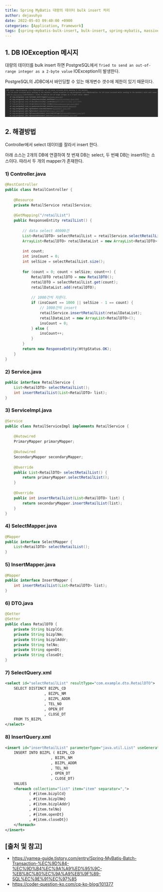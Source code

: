```yaml
---
title: Spring MyBatis 대량의 데이터 bulk insert 처리
author: dejavuhyo
date: 2022-05-03 09:40:00 +0900
categories: [Application, Framework]
tags: [spring-mybatis-bulk-insert, bulk-insert, spring-mybatis, massive-data-bulk-insert, spring-bulk-insert, mybatis-batch]
---
```


## 1. DB IOException 메시지
대량의 데이터를 bulk insert 하면 PostgreSQL에서 `Tried to send an out-of-range integer as a 2-byte value` IOException이 발생한다.

PostgreSQL의 JDBC에서 바인딩할 수 있는 매개변수 갯수에 제한이 있기 때문이다.

![ioexception](/assets/img/2022-05-03-spring-mybatis-bulk-insert-processing-large-data/ioexception.png)

## 2. 해결방법
Controller에서 select 데이터를 잘라서 insert 한다.

아래 소스는 2개의 DB에 연결하여 첫 번재 DB는 select, 두 번째 DB는 insert하는 소스이다. 따라서 두 개의 mapper가 존재한다.

### 1) Controller.java

```java
@RestController
public class RetailController {

    @Resource
    private RetailService retailService;

    @GetMapping("/retailList")
    public ResponseEntity retailList() {

        // data select 40000건
        List<RetailDTO> selectRetailList = retailService.selectRetailList();
        ArrayList<RetailDTO> retailDataList = new ArrayList<RetailDTO>();

        int count;
        int insCount = 0;
        int selSize = selectRetailList.size();

        for (count = 0; count < selSize; count++) {
            RetailDTO retailDTO = new RetailDTO();
            retailDTO = selectRetailList.get(count);
            retailDataList.add(retailDTO);

            // 1000건씩 자른다.
            if (insCount == 1000 || selSize - 1 == count) {
                // 1000건씩 insert
                retailService.insertRetailList(retailDataList);
                retailDataList = new ArrayList<RetailDTO>();
                insCount = 0;
            } else {
                insCount++;
            }
        }
        return new ResponseEntity(HttpStatus.OK);
    }
}
```

### 2) Service.java

```java
public interface RetailService {
    List<RetailDTO> selectRetailList();
    int insertRetailList(List<RetailDTO> list);
}
```

### 3) ServiceImpl.java

```java
@Service
public class RetailServiceImpl implements RetailService {

    @Autowired
    PrimaryMapper primaryMapper;

    @Autowired
    SecondaryMapper secondaryMapper;

    @Override
    public List<RetailDTO> selectRetailList() {
        return primaryMapper.selectRetailList();
    }

    @Override
    public int insertRetailList(List<RetailDTO> list) {
        return secondaryMapper.insertRetailList(list);
    }
}
```

### 4) SelectMapper.java

```java
@Mapper
public interface SelectMapper {
    List<RetailDTO> selectRetailList();
}
```

### 5) InsertMapper.java

```java
@Mapper
public interface InsertMapper {
    int insertRetailList(List<RetailDTO> list);
}
```

### 6) DTO.java

```java
@Getter
@Setter
public class RetailDTO {
    private String bizplCd;
    private String bizplNm;
    private String bizplAddr;
    private String telNo;
    private String openDt;
    private String closeDt;
}
```

### 7) SelectQuery.xml

```xml
<select id="selectRetailList" resultType="com.example.dto.RetailDTO">
    SELECT DISTINCT BIZPL_CD
                  , BIZPL_NM
                  , BIZPL_ADDR
                  , TEL_NO
                  , OPEN_DT
                  , CLOSE_DT
    FROM TS_BIZPL
</select>
```

### 8) InsertQuery.xml

```xml
<insert id="insertRetailList" parameterType="java.util.List" useGeneratedKeys="true">
    INSERT INTO BIZPL ( BIZPL_CD
                     , BIZPL_NM
                     , BIZPL_ADDR
                     , TEL_NO
                     , OPEN_DT
                     , CLOSE_DT)
    VALUES
    <foreach collection="list" item="item" separator=",">
           ( #{item.bizplCd}
           , #{item.bizplNm}
           , #{item.bizplAddr}
           , #{item.telNo}
           , #{item.openDt}
           , #{item.closeDt})
    </foreach>
</insert>
```

## [출처 및 참고]
* <https://yamea-guide.tistory.com/entry/Spring-MyBatis-Batch-Transaction-%EC%9D%84-%EC%9D%B4%EC%9A%A9%ED%95%9C-%EB%8C%80%EC%9A%A9%EB%9F%89-SQL%EC%9E%91%EC%97%85>
* <https://coder-question-ko.com/cq-ko-blog/101377>
